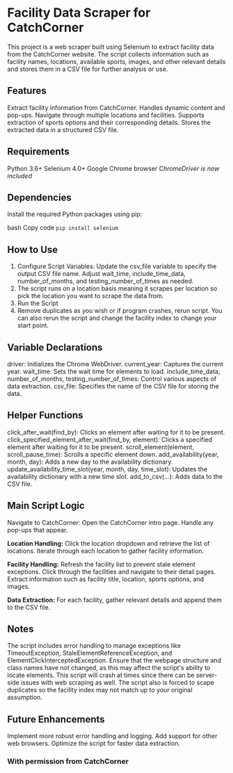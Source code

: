 # Facility Data Scraper for CatchCorner
This project is a web scraper built using Selenium to extract facility data from the CatchCorner website. The script collects information such as facility names, locations, available sports, images, and other relevant details and stores them in a CSV file for further analysis or use.

## Features
Extract facility information from CatchCorner.
Handles dynamic content and pop-ups.
Navigate through multiple locations and facilities.
Supports extraction of sports options and their corresponding details.
Stores the extracted data in a structured CSV file.

## Requirements
Python 3.6+
Selenium 4.0+
Google Chrome browser
*ChromeDriver is now included*

## Dependencies
Install the required Python packages using pip:

bash
Copy code
`pip install selenium`

## How to Use
1) Configure Script Variables:
Update the csv_file variable to specify the output CSV file name.
Adjust wait_time, include_time_data, number_of_months, and testing_number_of_times as needed.
2) The script runs on a location basis meaning it scrapes per location so pick the location you want to scrape the data from.
3) Run the Script
4) Remove duplicates as you wish or if program crashes, rerun script. You can also rerun the script and change the facility index to change your start point.


## Variable Declarations
driver: Initializes the Chrome WebDriver.
current_year: Captures the current year.
wait_time: Sets the wait time for elements to load.
include_time_data, number_of_months, testing_number_of_times: Control various aspects of data extraction.
csv_file: Specifies the name of the CSV file for storing the data.

## Helper Functions
click_after_wait(find_by): Clicks an element after waiting for it to be present.
click_specified_element_after_wait(find_by, element): Clicks a specified element after waiting for it to be present.
scroll_element(element, scroll_pause_time): Scrolls a specific element down.
add_availability(year, month, day): Adds a new day to the availability dictionary.
update_availability_time_slot(year, month, day, time_slot): Updates the availability dictionary with a new time slot.
add_to_csv(...): Adds data to the CSV file.

## Main Script Logic
Navigate to CatchCorner:
Open the CatchCorner intro page.
Handle any pop-ups that appear.

**Location Handling:**
Click the location dropdown and retrieve the list of locations.
Iterate through each location to gather facility information.

**Facility Handling:**
Refresh the facility list to prevent stale element exceptions.
Click through the facilities and navigate to their detail pages.
Extract information such as facility title, location, sports options, and images.

**Data Extraction:**
For each facility, gather relevant details and append them to the CSV file.

## Notes
The script includes error handling to manage exceptions like TimeoutException, StaleElementReferenceException, and ElementClickInterceptedException.
Ensure that the webpage structure and class names have not changed, as this may affect the script's ability to locate elements.
This script will crash at times since there can be server-side issues with web scraping as well.
The script also is forced to scape duplicates so the facility index may not match up to your original assumption.

## Future Enhancements
Implement more robust error handling and logging.
Add support for other web browsers.
Optimize the script for faster data extraction.

### With permission from CatchCorner
